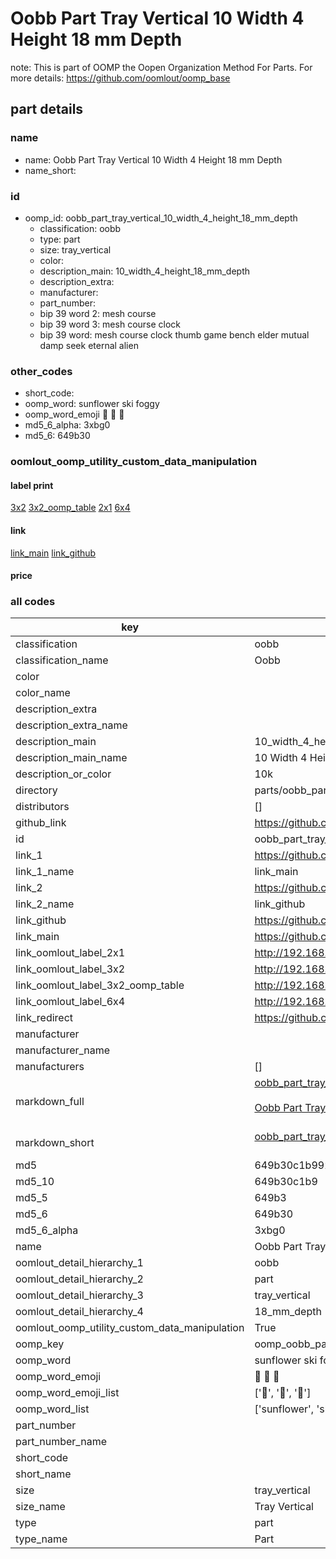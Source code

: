# Oobb Part Tray Vertical 10 Width 4 Height 18 mm Depth  

note: This is part of OOMP the Oopen Organization Method For Parts. For more details: https://github.com/oomlout/oomp_base

##  part details
  







### name
* name: Oobb Part Tray Vertical 10 Width 4 Height 18 mm Depth
* name_short: 
### id
* oomp_id: oobb_part_tray_vertical_10_width_4_height_18_mm_depth
  * classification: oobb
  * type: part
  * size: tray_vertical
  * color: 
  * description_main: 10_width_4_height_18_mm_depth
  * description_extra: 
  * manufacturer: 
  * part_number: 
  * bip 39 word 2: mesh course
  * bip 39 word 3: mesh course clock
  * bip 39 word: mesh course clock thumb game bench elder mutual damp seek eternal alien

### other_codes
* short_code: 
* oomp_word: sunflower ski foggy
* oomp_word_emoji :sunflower: :ski: :foggy:
* md5_6_alpha: 3xbg0
* md5_6: 649b30






### oomlout_oomp_utility_custom_data_manipulation
#### label print
[3x2](http://192.168.1.245:1112/?label=oomp%203xbg0)
[3x2_oomp_table](http://192.168.1.108:1112/?label=oomp%203xbg0)
[2x1](http://192.168.1.242:1112/?label=oomp%203xbg0)
[6x4](http://192.168.1.55:1112/?label=oomp%203xbg0)    

#### link

[link_main](https://github.com/oomlout/oomlout_oomp_version_1_messy/tree/main/parts/oobb_part_tray_vertical_10_width_4_height_18_mm_depth) [link_github](https://github.com/oomlout/oomlout_oomp_version_1_messy/tree/main/parts/oobb_part_tray_vertical_10_width_4_height_18_mm_depth)                             

#### price







### all codes 
| key | value |  
| --- | --- |  
| classification | oobb |  
| classification_name | Oobb |  
| color |  |  
| color_name |  |  
| description_extra |  |  
| description_extra_name |  |  
| description_main | 10_width_4_height_18_mm_depth |  
| description_main_name | 10 Width 4 Height 18 mm Depth |  
| description_or_color | 10k |  
| directory | parts/oobb_part_tray_vertical_10_width_4_height_18_mm_depth |  
| distributors | [] |  
| github_link | https://github.com/oomlout/oomlout_oomp_part_src/tree/main/parts/oobb_part_tray_vertical_10_width_4_height_18_mm_depth |  
| id | oobb_part_tray_vertical_10_width_4_height_18_mm_depth |  
| link_1 | https://github.com/oomlout/oomlout_oomp_version_1_messy/tree/main/parts/oobb_part_tray_vertical_10_width_4_height_18_mm_depth |  
| link_1_name | link_main |  
| link_2 | https://github.com/oomlout/oomlout_oomp_version_1_messy/tree/main/parts/oobb_part_tray_vertical_10_width_4_height_18_mm_depth |  
| link_2_name | link_github |  
| link_github | https://github.com/oomlout/oomlout_oomp_version_1_messy/tree/main/parts/oobb_part_tray_vertical_10_width_4_height_18_mm_depth |  
| link_main | https://github.com/oomlout/oomlout_oomp_version_1_messy/tree/main/parts/oobb_part_tray_vertical_10_width_4_height_18_mm_depth |  
| link_oomlout_label_2x1 | http://192.168.1.242:1112/?label=oomp%203xbg0 |  
| link_oomlout_label_3x2 | http://192.168.1.245:1112/?label=oomp%203xbg0 |  
| link_oomlout_label_3x2_oomp_table | http://192.168.1.108:1112/?label=oomp%203xbg0 |  
| link_oomlout_label_6x4 | http://192.168.1.55:1112/?label=oomp%203xbg0 |  
| link_redirect | https://github.com/oomlout/oomlout_oomp_version_1_messy/tree/main/parts/oobb_part_tray_vertical_10_width_4_height_18_mm_depth |  
| manufacturer |  |  
| manufacturer_name |  |  
| manufacturers | [] |  
| markdown_full | [oobb_part_tray_vertical_10_width_4_height_18_mm_depth](none)<br>[](none)<br>[Oobb Part Tray Vertical 10 Width 4 Height 18 Mm Depth](none)<br><br> |  
| markdown_short | [oobb_part_tray_vertical_10_width_4_height_18_mm_depth](none)<br><br> |  
| md5 | 649b30c1b99228e8542f9e1656cc545e |  
| md5_10 | 649b30c1b9 |  
| md5_5 | 649b3 |  
| md5_6 | 649b30 |  
| md5_6_alpha | 3xbg0 |  
| name | Oobb Part Tray Vertical 10 Width 4 Height 18 mm Depth |  
| oomlout_detail_hierarchy_1 | oobb |  
| oomlout_detail_hierarchy_2 | part |  
| oomlout_detail_hierarchy_3 | tray_vertical |  
| oomlout_detail_hierarchy_4 | 18_mm_depth |  
| oomlout_oomp_utility_custom_data_manipulation | True |  
| oomp_key | oomp_oobb_part_tray_vertical_10_width_4_height_18_mm_depth |  
| oomp_word | sunflower ski foggy |  
| oomp_word_emoji | :sunflower: :ski: :foggy: |  
| oomp_word_emoji_list | [':sunflower:', ':ski:', ':foggy:'] |  
| oomp_word_list | ['sunflower', 'ski', 'foggy'] |  
| part_number |  |  
| part_number_name |  |  
| short_code |  |  
| short_name |  |  
| size | tray_vertical |  
| size_name | Tray Vertical |  
| type | part |  
| type_name | Part |  
